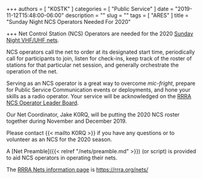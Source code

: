 +++
authors = [ "K0STK" ]
categories = [ "Public Service" ]
date = "2019-11-12T15:48:00-06:00"
description = ""
slug = ""
tags = [ "ARES" ]
title = "Sunday Night NCS Operators Needed For 2020"

+++
Net Control Station (NCS) Operators are needed for the 2020 [Sunday Night
VHF/UHF nets](/dates/ncs-schedule/).

NCS operators call the net to order at its designated start time,
periodically call for participants to join, listen for check-ins, keep
track of the roster of stations for that particular net session, and
generally orchestrate the operation of the net.

Serving as an NCS operator is a great way to overcome *mic-fright*,
prepare for Public Service Communication events or deployments, and hone
your skills as a radio operator. Your service will be acknowledged on
the [RRRA NCS Operator Leader Board](/ncs/).

<!--more-->

Our Net Coordinator, Jake K0RQ, will be putting the
2020 NCS roster together during November and December 2019.

Please contact {{< mailto K0RQ >}} if you have any questions or to
volunteer as an NCS for the 2020 season.

A [Net Preamble]({{< relref "/nets/preamble.md" >}}) (or script) is provided
to aid NCS operators in operating their nets.

The [RRRA Nets information page](/nets/) is https://rrra.org/nets/
